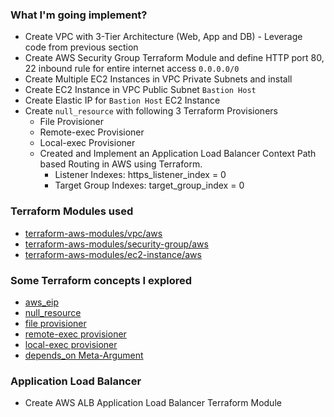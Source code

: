### What I'm going implement?

- Create VPC with 3-Tier Architecture (Web, App and DB) - Leverage code from previous section
- Create AWS Security Group Terraform Module and define HTTP port 80, 22 inbound rule for entire internet access  `0.0.0.0/0`
- Create Multiple EC2 Instances in VPC Private Subnets and install
- Create EC2 Instance in VPC Public Subnet  `Bastion Host`
- Create Elastic IP for  `Bastion Host`  EC2 Instance
- Create  `null_resource`  with following 3 Terraform Provisioners
  - File Provisioner
  - Remote-exec Provisioner
  - Local-exec Provisioner
  - Created and Implement an Application Load Balancer Context Path based Routing in AWS using Terraform.
    - Listener Indexes: https_listener_index = 0
    - Target Group Indexes: target_group_index = 0

### Terraform Modules used

- [terraform-aws-modules/vpc/aws](https://registry.terraform.io/modules/terraform-aws-modules/vpc/aws/latest)
- [terraform-aws-modules/security-group/aws](https://registry.terraform.io/modules/terraform-aws-modules/security-group/aws/latest)
- [terraform-aws-modules/ec2-instance/aws](https://registry.terraform.io/modules/terraform-aws-modules/ec2-instance/aws/latest)

### [](https://github.com/OlaJamesO/terraform-on-aws-ec2/tree/main/07-AWS-EC2Instance-and-SecurityGroups#terraform-new-concepts-we-will-introduce)Some Terraform concepts I explored

- [aws_eip](https://registry.terraform.io/providers/hashicorp/aws/latest/docs/resources/eip)
- [null_resource](https://registry.terraform.io/providers/hashicorp/null/latest/docs/resources/resource)
- [file provisioner](https://www.terraform.io/docs/language/resources/provisioners/file.html)
- [remote-exec provisioner](https://www.terraform.io/docs/language/resources/provisioners/remote-exec.html)
- [local-exec provisioner](https://www.terraform.io/docs/language/resources/provisioners/local-exec.html)
- [depends_on Meta-Argument](https://www.terraform.io/docs/language/meta-arguments/depends_on.html)
### Application Load Balancer
- Create AWS ALB Application Load Balancer Terraform Module
